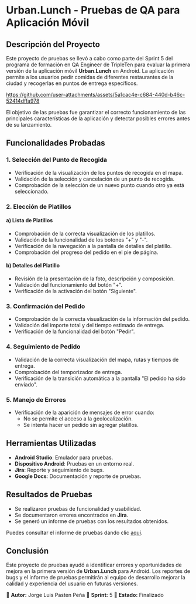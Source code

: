 # Urban.Lunch - Pruebas de QA para Aplicación Móvil

## Descripción del Proyecto

Este proyecto de pruebas se llevó a cabo como parte del Sprint 5 del programa de formación en QA Engineer de TripleTen para evaluar la primera versión de la aplicación móvil **Urban.Lunch** en Android. La aplicación permite a los usuarios pedir comidas de diferentes restaurantes de la ciudad y recogerlas en puntos de entrega específicos. 



https://github.com/user-attachments/assets/5a1cac4e-c684-440d-b46c-52414dffa978



El objetivo de las pruebas fue garantizar el correcto funcionamiento de las principales características de la aplicación y detectar posibles errores antes de su lanzamiento.

## Funcionalidades Probadas

### 1. Selección del Punto de Recogida
- Verificación de la visualización de los puntos de recogida en el mapa.
- Validación de la selección y cancelación de un punto de recogida.
- Comprobación de la selección de un nuevo punto cuando otro ya está seleccionado.

### 2. Elección de Platillos
#### a) Lista de Platillos
- Comprobación de la correcta visualización de los platillos.
- Validación de la funcionalidad de los botones "+" y "-".
- Verificación de la navegación a la pantalla de detalles del platillo.
- Comprobación del progreso del pedido en el pie de página.

#### b) Detalles del Platillo
- Revisión de la presentación de la foto, descripción y composición.
- Validación del funcionamiento del botón "+".
- Verificación de la activación del botón "Siguiente".

### 3. Confirmación del Pedido
- Comprobación de la correcta visualización de la información del pedido.
- Validación del importe total y del tiempo estimado de entrega.
- Verificación de la funcionalidad del botón "Pedir".

### 4. Seguimiento de Pedido
- Validación de la correcta visualización del mapa, rutas y tiempos de entrega.
- Comprobación del temporizador de entrega.
- Verificación de la transición automática a la pantalla "El pedido ha sido enviado".

### 5. Manejo de Errores
- Verificación de la aparición de mensajes de error cuando:
  - No se permite el acceso a la geolocalización.
  - Se intenta hacer un pedido sin agregar platillos.

## Herramientas Utilizadas
- **Android Studio**: Emulador para pruebas.
- **Dispositivo Android**: Pruebas en un entorno real.
- **Jira**: Reporte y seguimiento de bugs.
- **Google Docs**: Documentación y reporte de pruebas.

## Resultados de Pruebas
- Se realizaron pruebas de funcionalidad y usabilidad.
- Se documentaron errores encontrados en **Jira**.
- Se generó un informe de pruebas con los resultados obtenidos.

Puedes consultar el informe de pruebas dando clic [aquí](https://docs.google.com/spreadsheets/d/1xZ1CvxFbwF-2wVRwoU40sA4NxzYimqdz/edit?usp=sharing&ouid=100155335199930450797&rtpof=true&sd=true).

## Conclusión
Este proyecto de pruebas ayudó a identificar errores y oportunidades de mejora en la primera versión de **Urban.Lunch** para Android. Los reportes de bugs y el informe de pruebas permitirán al equipo de desarrollo mejorar la calidad y experiencia del usuario en futuras versiones.

📌 **Autor:** Jorge Luis Pasten Peña
📅 **Sprint:** 5
🚀 **Estado:** Finalizado
